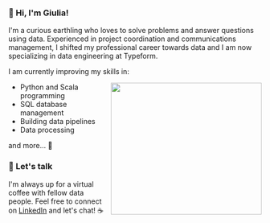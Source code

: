 ### 🚀 Hi, I'm Giulia!


I'm a curious earthling who loves to solve problems and answer questions using data. Experienced in project coordination and communications management, I shifted my professional career towards data and I am now specializing in data engineering at Typeform.

I am currently improving my skills in:


<img align="right" src="https://media.giphy.com/media/heIX5HfWgEYlW/giphy.gif" width="300" height="262" style="padding-bottom:20px" />

- Python and Scala programming
- SQL database management
- Building data pipelines
- Data processing

and more... 🧠


### 💬 Let's talk

I'm always up for a virtual coffee with fellow data people. Feel free to connect on [LinkedIn](https://www.linkedin.com/in/giuliabrambilla/) and let's chat! ☕️
